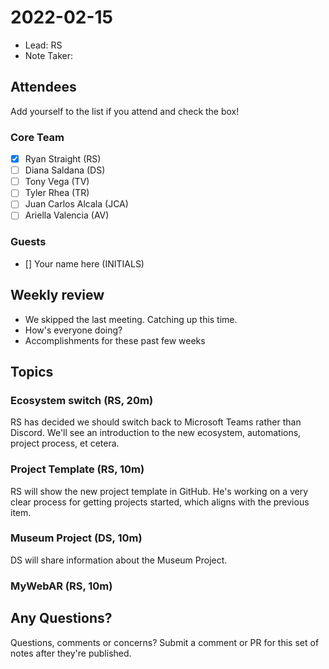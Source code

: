 # 2022-02-15

- Lead: RS
- Note Taker:  

## Attendees

Add yourself to the list if you attend and check the box!

### Core Team

- [X] Ryan Straight (RS)
- [ ] Diana Saldana (DS)
- [ ] Tony Vega (TV)
- [ ] Tyler Rhea (TR)
- [ ] Juan Carlos Alcala (JCA)
- [ ] Ariella Valencia (AV)

### Guests

- [] Your name here (INITIALS)

## Weekly review

- We skipped the last meeting. Catching up this time.
- How's everyone doing?
- Accomplishments for these past few weeks

## Topics

<!-- If you would like to add a topic to the agenda please add your name to the appropriate list above and add a suggestion to the PR using the following format: -->

### Ecosystem switch (RS, 20m)

RS has decided we should switch back to Microsoft Teams rather than Discord. We'll see an introduction to the new ecosystem, automations, project process, et cetera.

### Project Template (RS, 10m)

RS will show the new project template in GitHub. He's working on a very clear process for getting projects started, which aligns with the previous item.

### Museum Project (DS, 10m)

DS will share information about the Museum Project.

### MyWebAR (RS, 10m)

<!-- ### Your topic (INITIALS, expected duration in minutes) -->

<!-- ### Your topic (INITIALS, expected duration in minutes) -->

## Any Questions?

Questions, comments or concerns? Submit a comment or PR for this set of notes after they're published.
